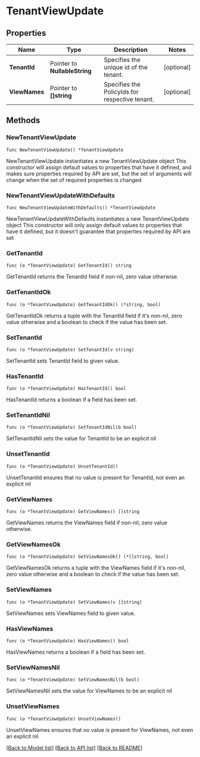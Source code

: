 # TenantViewUpdate

## Properties

Name | Type | Description | Notes
------------ | ------------- | ------------- | -------------
**TenantId** | Pointer to **NullableString** | Specifies the unique id of the tenant. | [optional] 
**ViewNames** | Pointer to **[]string** | Specifies the PolicyIds for respective tenant. | [optional] 

## Methods

### NewTenantViewUpdate

`func NewTenantViewUpdate() *TenantViewUpdate`

NewTenantViewUpdate instantiates a new TenantViewUpdate object
This constructor will assign default values to properties that have it defined,
and makes sure properties required by API are set, but the set of arguments
will change when the set of required properties is changed

### NewTenantViewUpdateWithDefaults

`func NewTenantViewUpdateWithDefaults() *TenantViewUpdate`

NewTenantViewUpdateWithDefaults instantiates a new TenantViewUpdate object
This constructor will only assign default values to properties that have it defined,
but it doesn't guarantee that properties required by API are set

### GetTenantId

`func (o *TenantViewUpdate) GetTenantId() string`

GetTenantId returns the TenantId field if non-nil, zero value otherwise.

### GetTenantIdOk

`func (o *TenantViewUpdate) GetTenantIdOk() (*string, bool)`

GetTenantIdOk returns a tuple with the TenantId field if it's non-nil, zero value otherwise
and a boolean to check if the value has been set.

### SetTenantId

`func (o *TenantViewUpdate) SetTenantId(v string)`

SetTenantId sets TenantId field to given value.

### HasTenantId

`func (o *TenantViewUpdate) HasTenantId() bool`

HasTenantId returns a boolean if a field has been set.

### SetTenantIdNil

`func (o *TenantViewUpdate) SetTenantIdNil(b bool)`

 SetTenantIdNil sets the value for TenantId to be an explicit nil

### UnsetTenantId
`func (o *TenantViewUpdate) UnsetTenantId()`

UnsetTenantId ensures that no value is present for TenantId, not even an explicit nil
### GetViewNames

`func (o *TenantViewUpdate) GetViewNames() []string`

GetViewNames returns the ViewNames field if non-nil, zero value otherwise.

### GetViewNamesOk

`func (o *TenantViewUpdate) GetViewNamesOk() (*[]string, bool)`

GetViewNamesOk returns a tuple with the ViewNames field if it's non-nil, zero value otherwise
and a boolean to check if the value has been set.

### SetViewNames

`func (o *TenantViewUpdate) SetViewNames(v []string)`

SetViewNames sets ViewNames field to given value.

### HasViewNames

`func (o *TenantViewUpdate) HasViewNames() bool`

HasViewNames returns a boolean if a field has been set.

### SetViewNamesNil

`func (o *TenantViewUpdate) SetViewNamesNil(b bool)`

 SetViewNamesNil sets the value for ViewNames to be an explicit nil

### UnsetViewNames
`func (o *TenantViewUpdate) UnsetViewNames()`

UnsetViewNames ensures that no value is present for ViewNames, not even an explicit nil

[[Back to Model list]](../README.md#documentation-for-models) [[Back to API list]](../README.md#documentation-for-api-endpoints) [[Back to README]](../README.md)


